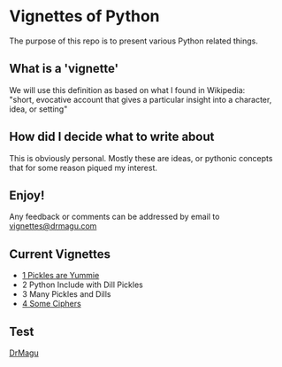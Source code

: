 # Vignettes of Python
The purpose of this repo is to present various Python related things.  

## What is a 'vignette'
We will use this definition as based on what I found in Wikipedia:  
"short, evocative account that gives a particular insight into a character, idea, or setting"  

## How did I decide what to write about
This is obviously personal. Mostly these are ideas, or pythonic concepts that for some reason piqued my interest.  

## Enjoy!  
Any feedback or comments can be addressed by email to vignettes@drmagu.com

## Current Vignettes
* [1 Pickles are Yummie](https://github.com/drmagu/NewRepo/tree/master/1%20Pickles%20are%20Yummie)
* 2 Python Include with Dill Pickles
* 3 Many Pickles and Dills
* [4 Some Ciphers](https://github.com/drmagu/NewRepo/tree/master/4%20Some%20Ciphers#some-ciphers)

## Test
[DrMagu](https://drmagu.com)  
